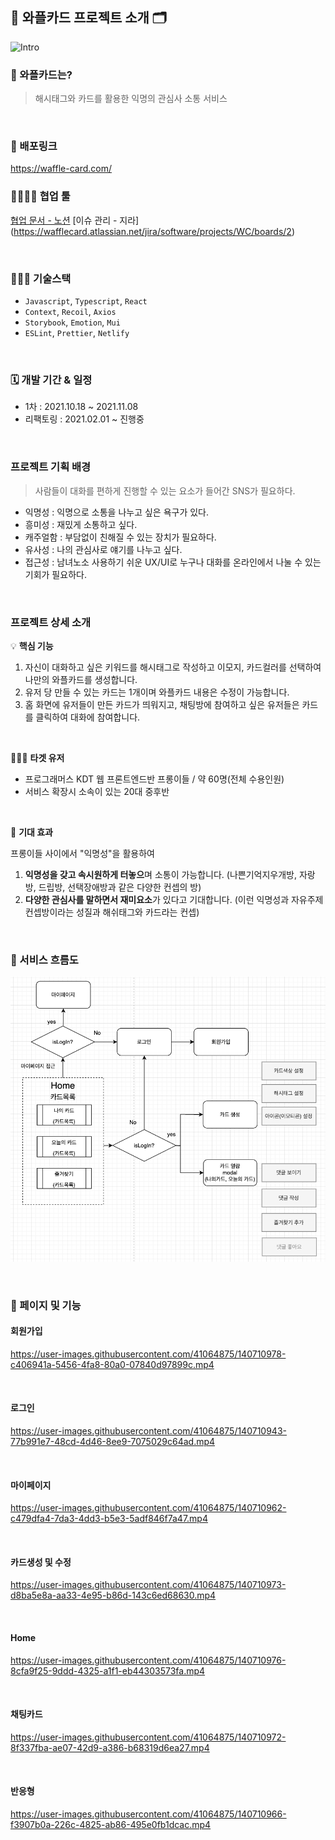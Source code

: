## 🧇 와플카드 프로젝트 소개 🗂

<img width="970" alt="Intro" src="https://user-images.githubusercontent.com/41064875/140715141-f00bb057-5f1d-41cb-9ef2-4edcb4f49e36.png">

<br />

### 🧇 와플카드는?

>  해시태그와 카드를 활용한 익명의 관심사 소통 서비스

<br />

### 🚀 배포링크

https://waffle-card.com/

### 👨‍👩‍👧‍👧 협업 툴
[협업 문서 - 노션](https://www.notion.so/1-89d2f90de1f244fda71d7b8bcb1fe119)
[이슈 관리 - 지라] (https://wafflecard.atlassian.net/jira/software/projects/WC/boards/2)

<br />



### 🧑🏻‍💻 기술스택

- `Javascript`, `Typescript`, `React`
- `Context`, `Recoil`,  `Axios`
- `Storybook`, `Emotion`, `Mui`
- `ESLint`, `Prettier`, `Netlify`

<br />



### 🗓 개발 기간 & 일정

- 1차 : 2021.10.18 ~ 2021.11.08
- 리팩토링 : 2021.02.01 ~ 진행중

<br />



### 프로젝트 기획 배경

> 사람들이 대화를 편하게 진행할 수 있는 요소가 들어간 SNS가 필요하다.

- 익명성 : 익명으로 소통을 나누고 싶은 욕구가 있다.
- 흥미성 : 재밌게 소통하고 싶다.
- 캐주얼함 : 부담없이 친해질 수 있는 장치가 필요하다.
- 유사성 : 나의 관심사로 얘기를 나누고 싶다.
- 접근성 : 남녀노소 사용하기 쉬운 UX/UI로 누구나 대화를 온라인에서 나눌 수 있는 기회가 필요하다.

<br />

### 프로젝트 상세 소개

💡 **핵심 기능**

1. 자신이 대화하고 싶은 키워드를 해시태그로 작성하고 이모지, 카드컬러를 선택하여 나만의 와플카드를 생성합니다.
2. 유저 당 만들 수 있는 카드는 1개이며 와플카드 내용은 수정이 가능합니다.
3. 홈 화면에 유저들이 만든 카드가 띄워지고, 채팅방에 참여하고 싶은 유저들은 카드를 클릭하여 대화에 참여합니다.

<br />

🙋🏻‍♂️ **타겟 유저**

- 프로그래머스 KDT 웹 프론트엔드반 프롱이들 / 약 60명(전체 수용인원)
- 서비스 확장시 소속이 있는 20대 중후반

<br />



📍 **기대 효과**

프롱이들 사이에서 "익명성"을 활용하여

1. **익명성을 갖고 속시원하게 터놓으**며 소통이 가능합니다. (나쁜기억지우개방, 자랑방, 드립방, 선택장애방과 같은 다양한 컨셉의 방)
2. **다양한 관심사를 말하면서 재미요소**가 있다고 기대합니다. (이런 익명성과 자유주제 컨셉방이라는 성질과 해쉬태그와 카드라는 컨셉)



<br />

### 📝 서비스 흐름도

![서비스흐름도](./assets/flowChart.png)



<br />

### 🎨 페이지 및 기능

#### 회원가입

https://user-images.githubusercontent.com/41064875/140710978-c406941a-5456-4fa8-80a0-07840d97899c.mp4

<br />

#### 로그인

https://user-images.githubusercontent.com/41064875/140710943-77b991e7-48cd-4d46-8ee9-7075029c64ad.mp4

<br />

#### 마이페이지

https://user-images.githubusercontent.com/41064875/140710962-c479dfa4-7da3-4dd3-b5e3-5adf846f7a47.mp4

<br />

#### 카드생성 및 수정

https://user-images.githubusercontent.com/41064875/140710973-d8ba5e8a-aa33-4e95-b86d-143c6ed68630.mp4

<br />

#### Home

https://user-images.githubusercontent.com/41064875/140710976-8cfa9f25-9ddd-4325-a1f1-eb44303573fa.mp4

<br />

#### 채팅카드

https://user-images.githubusercontent.com/41064875/140710972-8f337fba-ae07-42d9-a386-b68319d6ea27.mp4

<br />

#### 반응형

https://user-images.githubusercontent.com/41064875/140710966-f3907b0a-226c-4825-ab86-495e0fb1dcac.mp4
